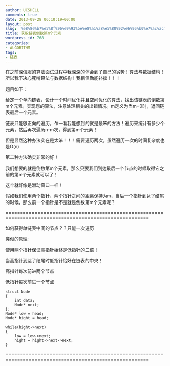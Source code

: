 ```yaml
---
author: UCSHELL
comments: true
date: 2013-09-28 06:10:19+00:00
layout: post
slug: '%e8%8e%b7%e5%8f%96%e9%93%be%e8%a1%a8%e5%80%92%e6%95%b0%e7%ac%acm%e4%b8%aa%e5%85%83%e7%b4%a0'
title: 获取链表倒数第m个元素
wordpress_id: 768
categories:
- ALGORITHM
tags:
- 链表
---
```


在之前深信服的算法面试过程中我深深的体会到了自己的劣势！算法与数据结构！所以我下决心死啃算法与数据结构！我相信勤能补拙！！！

题目如下：

给定一个单向链表，设计一个时间优化并且空间优化的算法，找出该链表的倒数第m个元素。实现您的算法，注意处理相关的出错情况。m定义为当m=0时，返回链表最后一个元素。

链表只能够正向的遍历，乍一看我能想到的就是最笨的方法！遍历来统计有多少个元素，然后再次遍历n-m次，得到第m个元素！

但是显然这种办法实在是太笨！！！需要遍历两次，虽然遍历一次的时间复杂度也是O(n)

第二种方法确实非常的好！

我们想要的就是倒数第m个元素，那么只要我们到达最后一个节点的时候取得它之前的第m个元素就可以了！

这个就好像是滑动窗口一样！

假如我们使用两个指针，两个指针之间的距离保持为m，当后一个指针到达了结尾的时候，那么前一个指针是不是就是倒数第m个元素呢？

=======================================================================================================

如何获得单链表中间的节点？？只能一次遍历

类似的原理:

使用两个指针保证高指针始终是低指针的二倍！

当高指针到达了结尾时低指针恰好在链表的中央！

高指针每次前进两个节点

低指针每次前进一个节点

    
    
    struct Node
    {
    	int data;
    	Node* next;
    };
    Node* low = head;
    Node* hight = head;
    
    while(hight->next)
    {
    	low = low->next;
    	hight = hight->next->next;
    }
    


=======================================================================================================
